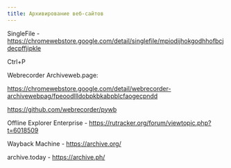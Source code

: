 ```yaml
---
title: Архивирование веб-сайтов
---
```


SingleFile - <https://chromewebstore.google.com/detail/singlefile/mpiodijhokgodhhofbcjdecpffjipkle>

Ctrl+P

Webrecorder Archiveweb.page:

<https://chromewebstore.google.com/detail/webrecorder-archivewebpag/fpeoodllldobpkbkabpblcfaogecpndd>

<https://github.com/webrecorder/pywb>

Offline Explorer Enterprise - <https://rutracker.org/forum/viewtopic.php?t=6018509>

Wayback Machine - <https://archive.org/>

archive.today - <https://archive.ph/>